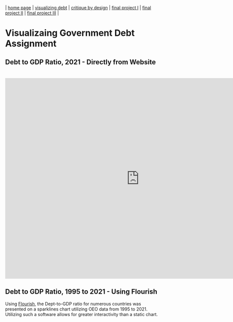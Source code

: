 | [home page](https://cfrias1.github.io/portfolio) | [visualizing debt](visualizing-government-debt) | [critique by design](critique-by-design) | [final project I](final-project-part-one) | [final project II](final-project-part-two) | [final project III](final-project-part-three) |

# Visualizaing Government Debt Assignment
## Debt to GDP Ratio, 2021 - Directly from Website 
# <iframe src="https://data.oecd.org/chart/7bcE" width="860" height="645" style="border: 0" mozallowfullscreen="true" webkitallowfullscreen="true" allowfullscreen="true"><a href="https://data.oecd.org/chart/7bcE" target="_blank">OECD Chart: General government debt, Total, % of GDP, Annual, 2020</a></iframe>

## Debt to GDP Ratio, 1995 to 2021 - Using Flourish
Using [Flourish](https://flourish.studio/), the Dept-to-GDP ratio for numerous countries was presented on a sparklines chart utilizing OEO data from 1995 to 2021. Utilizing such a software allows for greater interactivity than a static chart. 

# <div class="flourish-embed flourish-chart" data-src="visualisation/14973910"><script src="https://public.flourish.studio/resources/embed.js"></script></div>
